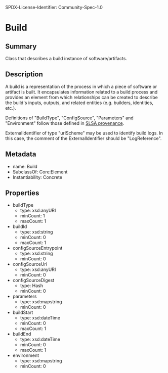 SPDX-License-Identifier: Community-Spec-1.0

# Build

## Summary

Class that describes a build instance of software/artifacts.

## Description

A build is a representation of the process in which a piece of software or artifact is built. It encapsulates information related to a build process and
provides an element from which relationships can be created to describe the build's inputs, outputs, and related entities (e.g. builders, identities, etc.).

Definitions of "BuildType", "ConfigSource", "Parameters" and "Environment" follow
those defined in [SLSA provenance](https://slsa.dev/provenance/v0.2).

ExternalIdentifier of type "urlScheme" may be used to identify build logs. In this case, the comment of the ExternalIdentifier should be "LogReference".

## Metadata

- name: Build
- SubclassOf: Core:Element
- Instantiability: Concrete

## Properties

- buildType
  - type: xsd:anyURI
  - minCount: 1
  - maxCount: 1
- buildId
  - type: xsd:string
  - minCount: 0
  - maxCount: 1
- configSourceEntrypoint
  - type: xsd:string
  - minCount: 0
- configSourceUri
  - type: xsd:anyURI
  - minCount: 0
- configSourceDigest
  - type: Hash
  - minCount: 0
- parameters
  - type: xsd:map<string>string
  - minCount: 0
- buildStart
  - type: xsd:dateTime
  - minCount: 0
  - maxCount: 1
- buildEnd
  - type: xsd:dateTime
  - minCount: 0
  - maxCount: 1
- environment
  - type: xsd:map<string>string
  - minCount: 0
